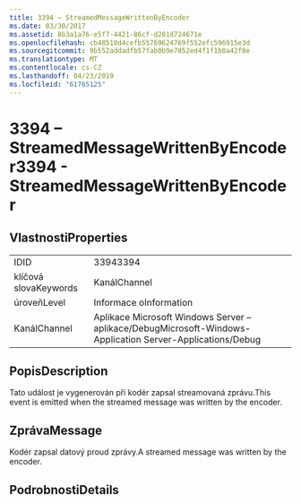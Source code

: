 ```yaml
---
title: 3394 – StreamedMessageWrittenByEncoder
ms.date: 03/30/2017
ms.assetid: 8b3a1a76-e5f7-4421-86cf-d201d724671e
ms.openlocfilehash: cb48518d4cefb55769624769f552efc596915e3d
ms.sourcegitcommit: 9b552addadfb57fab0b9e7852ed4f1f1b8a42f8e
ms.translationtype: MT
ms.contentlocale: cs-CZ
ms.lasthandoff: 04/23/2019
ms.locfileid: "61765125"
---
```

# <a name="3394---streamedmessagewrittenbyencoder"></a><span data-ttu-id="65c47-102">3394 – StreamedMessageWrittenByEncoder</span><span class="sxs-lookup"><span data-stu-id="65c47-102">3394 - StreamedMessageWrittenByEncoder</span></span>
## <a name="properties"></a><span data-ttu-id="65c47-103">Vlastnosti</span><span class="sxs-lookup"><span data-stu-id="65c47-103">Properties</span></span>  
  
|||  
|-|-|  
|<span data-ttu-id="65c47-104">ID</span><span class="sxs-lookup"><span data-stu-id="65c47-104">ID</span></span>|<span data-ttu-id="65c47-105">3394</span><span class="sxs-lookup"><span data-stu-id="65c47-105">3394</span></span>|  
|<span data-ttu-id="65c47-106">klíčová slova</span><span class="sxs-lookup"><span data-stu-id="65c47-106">Keywords</span></span>|<span data-ttu-id="65c47-107">Kanál</span><span class="sxs-lookup"><span data-stu-id="65c47-107">Channel</span></span>|  
|<span data-ttu-id="65c47-108">úroveň</span><span class="sxs-lookup"><span data-stu-id="65c47-108">Level</span></span>|<span data-ttu-id="65c47-109">Informace o</span><span class="sxs-lookup"><span data-stu-id="65c47-109">Information</span></span>|  
|<span data-ttu-id="65c47-110">Kanál</span><span class="sxs-lookup"><span data-stu-id="65c47-110">Channel</span></span>|<span data-ttu-id="65c47-111">Aplikace Microsoft Windows Server – aplikace/Debug</span><span class="sxs-lookup"><span data-stu-id="65c47-111">Microsoft-Windows-Application Server-Applications/Debug</span></span>|  
  
## <a name="description"></a><span data-ttu-id="65c47-112">Popis</span><span class="sxs-lookup"><span data-stu-id="65c47-112">Description</span></span>  
 <span data-ttu-id="65c47-113">Tato událost je vygenerován při kodér zapsal streamovaná zprávu.</span><span class="sxs-lookup"><span data-stu-id="65c47-113">This event is emitted when the streamed message was written by the encoder.</span></span>  
  
## <a name="message"></a><span data-ttu-id="65c47-114">Zpráva</span><span class="sxs-lookup"><span data-stu-id="65c47-114">Message</span></span>  
 <span data-ttu-id="65c47-115">Kodér zapsal datový proud zprávy.</span><span class="sxs-lookup"><span data-stu-id="65c47-115">A streamed message was written by the encoder.</span></span>  
  
## <a name="details"></a><span data-ttu-id="65c47-116">Podrobnosti</span><span class="sxs-lookup"><span data-stu-id="65c47-116">Details</span></span>
